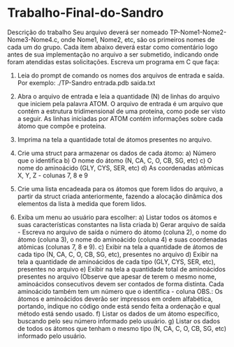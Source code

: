 # Trabalho-Final-do-Sandro
Descrição do trabalho Seu arquivo deverá ser nomeado TP-Nome1-Nome2-Nome3-Nome4.c, onde Nome1, Nome2, etc, são os primeiros nomes de cada um do grupo. Cada item abaixo deverá estar como comentário logo antes de sua implementação no arquivo a ser submetido, indicando onde foram atendidas estas solicitações. Escreva um programa em C que faça:

1) Leia do prompt de comando os nomes dos arquivos de entrada e saída.  Por exemplo: ./TP-Sandro entrada.pdb saida.txt  

2) Abra o arquivo de entrada e leia a quantidade (N) de linhas do arquivo que iniciem pela palavra ATOM. O arquivo de entrada é um arquivo que contém a estrutura tridimensional de uma proteína, como pode ser visto a seguir. As linhas iniciadas por ATOM contém informações sobre cada átomo que compõe e proteína. 

3) Imprima na tela a quantidade total de átomos presentes no arquivo.

4) Crie uma struct para armazenar os dados de cada átomo:  a) Número que o identifica 
b) O nome do átomo (N, CA, C, O, CB, SG, etc)
c) O nome do aminoácido (GLY, CYS, SER, etc) 
d) As coordenadas atômicas X, Y, Z - colunas 7, 8 e 9 

5) Crie uma lista encadeada para os átomos que forem lidos do arquivo, a partir da struct criada anteriormente, fazendo a alocação dinâmica dos elementos da lista à medida que forem lidos. 

6) Exiba um menu ao usuário para escolher:
a) Listar todos os átomos e suas características constantes na lista criada 
b) Gerar arquivo de saída - Escreva no arquivo de saída o número do átomo (coluna 2), o nome do átomo (coluna 3), o nome do aminoácido (coluna 4) e suas coordenadas atômicas (colunas 7, 8 e 9).
c) Exibir na tela a quantidade de átomos de cada tipo (N, CA, C, O, CB, SG, etc), presentes no arquivo 
d) Exibir na tela a quantidade de aminoácidos de cada tipo (GLY, CYS, SER, etc), presentes no arquivo
e) Exibir na tela a quantidade total de aminoácidos presentes no arquivo (Observe que apesar de terem o mesmo nome, aminoácidos consecutivos devem ser contados de forma distinta. Cada aminoácido também tem um número que o identifica - coluna  OBS.: Os átomos e aminoácidos deverão ser impressos em ordem alfabética, portando, indique no código onde está sendo feita a ordenação e qual método está sendo usado.
f) Listar os dados de um átomo específico, buscando pelo seu número informado pelo usuário. 
g) Listar os dados de todos os átomos que tenham o mesmo tipo (N, CA, C, O, CB, SG, etc) informado pelo usuário.
